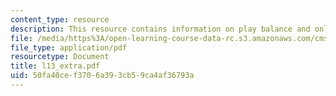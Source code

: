 ```yaml
---
content_type: resource
description: This resource contains information on play balance and online games.
file: /media/https%3A/open-learning-course-data-rc.s3.amazonaws.com/cms-610-media-industries-and-systems-spring-2006/50fa40cef3706a393cb59ca4af36793a_l13_extra.pdf
file_type: application/pdf
resourcetype: Document
title: l13_extra.pdf
uid: 50fa40ce-f370-6a39-3cb5-9ca4af36793a
---
```

